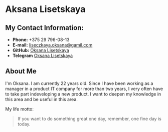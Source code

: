 # Aksana Lisetskaya

## My Contact Information:

* **Phone:** +375 29 796-08-13
* **E-mail:** [liseczkaya.oksana@gamil.com](liseczkaya.oksana@gamil.com)
* **GitHub:** [Oksana Lisetskaya](https://www.linkedin.com/in/oksana-lisetskaya)
* **Telegram** [Oksana Lisetskaya](https://t.me/oksana_lisetskaya)

## About Me

I'm Oksana. I am currently 22 years old.
Since I have been working as a manager in a product IT company for more than two years, I very often have to take part indeveloping a new product. I want to deepen my knowledge in this area and be useful in this area.

My life motto:

> If you want to do something great one day,
> remember, one fine day is today.
